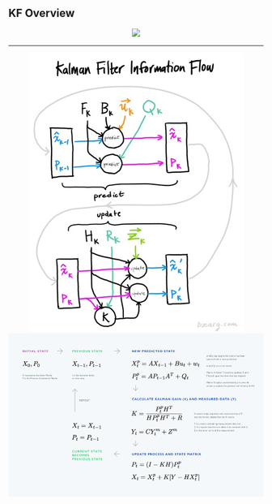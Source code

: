 ## KF Overview

<div align=center>
  <img src="https://upload.wikimedia.org/wikipedia/commons/thumb/a/a5/Basic_concept_of_Kalman_filtering.svg/1920px-Basic_concept_of_Kalman_filtering.svg.png">
</div>

-----

<div align=center>
  <img src="images/kf_flow.jpg">
</div>

<div align=center>
  <img src="images/KalmanFilterMatrixProcessFlowchart.png">
</div>
